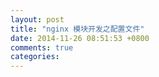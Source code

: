 ```yaml
---
layout: post
title: "nginx 模块开发之配置文件"
date: 2014-11-26 08:51:53 +0800
comments: true
categories: 
---
```

